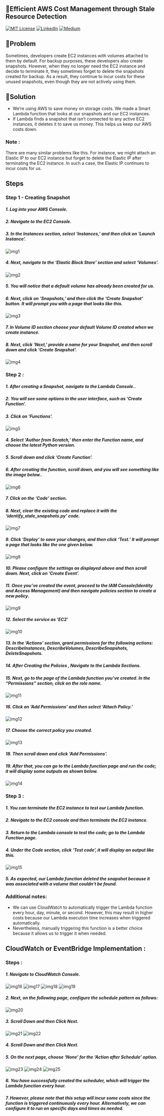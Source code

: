 
## 🍁Efficient AWS Cost Management through Stale Resource Detection

[![MIT License](https://img.shields.io/badge/License-MIT-green.svg)](https://choosealicense.com/licenses/mit/)
        [![LinkedIn](https://img.shields.io/badge/LinkedIn-Profile-blue)](https://www.linkedin.com/in/nikhil--chaudhari/)
        [![Medium](https://img.shields.io/badge/Medium-Writeups-black)](https://medium.com/@nikhil-c)


## 🍁Problem 
Sometimes, developers create EC2 instances with volumes attached to them by default. For backup purposes, these developers also create snapshots. However, when they no longer need the EC2 instance and decide to terminate it, they sometimes forget to delete the snapshots created for backup. As a result, they continue to incur costs for these unused snapshots, even though they are not actively using them.

## 🍁Solution 
* We’re using AWS to save money on storage costs. We made a Smart Lambda function that looks at our snapshots and our EC2 instances. 
* If Lambda finds a snapshot that isn’t connected to any active EC2 instances, it deletes it to save us money. This helps us keep our AWS costs down.

### Note :
There are many similar problems like this. For instance, we might attach an Elastic IP to our EC2 instance but forget to delete the Elastic IP after terminating the EC2 instance. In such a case, the Elastic IP continues to incur costs for us.

## Steps
### Step 1 - Creating Snapshot
##### 1. Log into your AWS Console.
##### 2. Navigate to the EC2 Console.
##### 3. In the Instances section, select ‘Instances,’ and then click on ‘Launch Instance’.

![img1](https://github.com/DNcrypter/Efficient-AWS-Cost-Management/blob/main/images/img2.png)

##### 4. Next, navigate to the ‘Elastic Block Store’ section and select ‘Volumes’.

![img2](https://github.com/DNcrypter/Efficient-AWS-Cost-Management/blob/main/images/img2.png)

##### 5. You will notice that a default volume has already been created for us.

##### 6. Next, click on ‘Snapshots,’ and then click the ‘Create Snapshot’ button. It will prompt you with a page that looks like this.

![img3](https://github.com/DNcrypter/Efficient-AWS-Cost-Management/blob/main/images/img3.png)

##### 7. In Volume ID section choose your default Volume ID created when we create instance.

##### 8. Next, click ‘Next,’ provide a name for your Snapshot, and then scroll down and click ‘Create Snapshot’.

![img4](https://github.com/DNcrypter/Efficient-AWS-Cost-Management/blob/main/images/img4.png)

### Step 2 :
##### 1. After creating a Snapshot, navigate to the Lambda Console..
##### 2. You will see some options in the user interface, such as ‘Create Function’.
##### 3. Click on ‘Functions’.

![img5](https://github.com/DNcrypter/Efficient-AWS-Cost-Management/blob/main/images/img5.png)

##### 4. Select ‘Author from Scratch,’ then enter the Function name, and choose the latest Python version.
##### 5. Scroll down and click ‘Create Function’.
##### 6. After creating the function, scroll down, and you will see something like the image below..

![img6](https://github.com/DNcrypter/Efficient-AWS-Cost-Management/blob/main/images/img6.png)

##### 7. Click on the ‘Code’ section.

##### 8. Next, clear the existing code and replace it with the ‘identify_stale_snapshots.py’ code.


![img7](https://github.com/DNcrypter/Efficient-AWS-Cost-Management/blob/main/images/img7.png)

##### 9. Click ‘Deploy’ to save your changes, and then click ‘Test.’ It will prompt a page that looks like the one given below.

![img8](https://github.com/DNcrypter/Efficient-AWS-Cost-Management/blob/main/images/img8.png)


##### 10. Please configure the settings as displayed above and then scroll down. Next, click on ‘Create Event’.

##### 11. Once you’ve created the event, proceed to the IAM Console(Identity and Access Management) and then navigate policies section to create a new policy.

![img9](https://github.com/DNcrypter/Efficient-AWS-Cost-Management/blob/main/images/img9.png)

##### 12. Select the service as ‘EC2’

![img10](https://github.com/DNcrypter/Efficient-AWS-Cost-Management/blob/main/images/img10.png)

##### 13. In the ‘Actions’ section, grant permissions for the following actions: DescribeInstances, DescribeVolumes, DescribeSnapshots, DeleteSnapshots.

##### 14. After Creating the Policies , Navigate to the Lambda Sections.

##### 15. Next, go to the page of the Lambda function you’ve created. In the “Permissions” section, click on the role name.

![img11](https://github.com/DNcrypter/Efficient-AWS-Cost-Management/blob/main/images/img11.png)

##### 16. Click on ‘Add Permissions’ and then select ‘Attach Policy.’

![img12](https://github.com/DNcrypter/Efficient-AWS-Cost-Management/blob/main/images/img12.png)
 
##### 17. Choose the correct policy you created.

![img13](https://github.com/DNcrypter/Efficient-AWS-Cost-Management/blob/main/images/img13.png)

##### 18. Then scroll down and click ‘Add Permissions’.

##### 19. After that, you can go to the Lambda function page and run the code; it will display some outputs as shown below.

![img14](https://github.com/DNcrypter/Efficient-AWS-Cost-Management/blob/main/images/img14.png)


### Step 3 :
##### 1. You can terminate the EC2 instance to test our Lambda function.
##### 2. Navigate to the EC2 console and then terminate the EC2 instance.
##### 3. Return to the Lambda console to test the code; go to the Lambda Function page.
##### 4. Under the Code section, click ‘Test code’, it will display an output like this.

![img15](https://github.com/DNcrypter/Efficient-AWS-Cost-Management/blob/main/images/img15.png)

##### 5. As expected, our Lambda function deleted the snapshot because it was associated with a volume that couldn’t be found.

### Additional notes:
* We can use CloudWatch to automatically trigger the Lambda function every hour, day, minute, or second. However, this may result in higher costs because our Lambda execution time increases when triggered automatically. 
* Nevertheless, manually triggering this function is a better choice because it allows us to trigger it when needed.

## CloudWatch or EventBridge Implementation :
### Steps :

##### 1. Navigate to CloudWatch Console.

![img16](https://github.com/DNcrypter/Efficient-AWS-Cost-Management/blob/main/images/img16.png)
![img17](https://github.com/DNcrypter/Efficient-AWS-Cost-Management/blob/main/images/img17.png)
![img18](https://github.com/DNcrypter/Efficient-AWS-Cost-Management/blob/main/images/img18.png)
![img19](https://github.com/DNcrypter/Efficient-AWS-Cost-Management/blob/main/images/img19.png)


##### 2. Next, on the following page, configure the schedule pattern as follows:

![img20](https://github.com/DNcrypter/Efficient-AWS-Cost-Management/blob/main/images/img20.png)

##### 3. Scroll Down and then Click Next.

![img21](https://github.com/DNcrypter/Efficient-AWS-Cost-Management/blob/main/images/img21.png)
![img22](https://github.com/DNcrypter/Efficient-AWS-Cost-Management/blob/main/images/img22.png)

##### 4. Scroll Down and then Click Next.

##### 5. On the next page, choose ‘None’ for the ‘Action after Schedule’ option.

![img23](https://github.com/DNcrypter/Efficient-AWS-Cost-Management/blob/main/images/img23.png)
![img24](https://github.com/DNcrypter/Efficient-AWS-Cost-Management/blob/main/images/img24.png)
![img25](https://github.com/DNcrypter/Efficient-AWS-Cost-Management/blob/main/images/img25.png)



##### 6. You have successfully created the scheduler, which will trigger the Lambda function every hour.

##### 7. However, please note that this setup will incur some costs since the function is triggered continuously every hour. Alternatively, we can configure it to run on specific days and times as needed.
